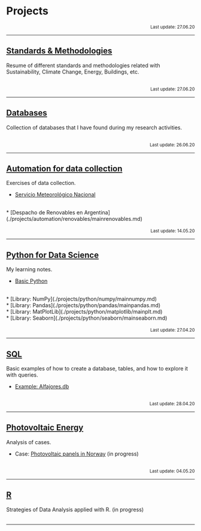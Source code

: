 # Projects

<div align="right"><sub>Last update: 27.06.20</sub></div>

---
## [Standards & Methodologies](./projects/standards/mainstandards.md)

Resume of different standards and methodologies related with Sustainability, Climate Change, Energy, Buildings, etc.
<br><br>

<div align="right"><sub>Last update: 27.06.20</sub></div>

---
## [Databases](./projects/databases/maindatabases.md)

Collection of databases that I have found during my research activities.
<br><br>

<div align="right"><sub>Last update: 26.06.20</sub></div>

---
## [Automation for data collection](./projects/automation/mainautomation.md)

Exercises of data collection.
<br>
* [Servicio Meteorológico Nacional](./projects/automation/meteodata/mainmeteodata.md)
<br>
* [Despacho de Renovables en Argentina](./projects/automation/renovables/mainrenovables.md) 
<br><br>

<div align="right"><sub>Last update: 14.05.20</sub></div>

---
## [Python for Data Science](./projects/python/mainpython.md)

My learning notes.
<br>
* [Basic Python](./projects/python/basicpython/mainbasic.md) 
<br>
* [Library: NumPy](./projects/python/numpy/mainnumpy.md)
<br>
* [Library: Pandas](./projects/python/pandas/mainpandas.md) 
<br>
* [Library: MatPlotLib](./projects/python/matplotlib/mainplt.md)
<br>
* [Library: Seaborn](./projects/python/seaborn/mainseaborn.md) 
<br><br>

<div align="right"><sub>Last update: 27.04.20</sub></div>

---
## [SQL](./projects/SQL/mainSQL.md)

Basic examples of how to create a database, tables, and how to explore it with queries.

* [Example: Alfajores.db](./projects/SQL/SQL_example.html) 
<br><br>

<div align="right"><sub>Last update: 28.04.20</sub></div>

---
## [Photovoltaic Energy](./projects/PV/mainPV.md) 

Analysis of cases.

* Case: [ Photovoltaic panels in Norway](./projects/PV/mainPV.md) (in progress)
<br><br>

<div align="right"><sub>Last update: 04.05.20</sub></div>

---
## [R](./projects/R/mainR.md)

Strategies of Data Analysis applied with R. (in progress)
<br><br>

---


